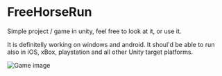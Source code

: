 # FreeHorseRun
Simple project / game in unity, feel free to look at it, or use it.

It is definitelly working on windows and android. 
It shoul'd be able to run also in iOS, xBox, playstation and all other Unity target platforms.

![Game image](https://raw.githubusercontent.com/rammicz/FreeHorseRun/blob/master/Application/Assets/Images/Horse%20Run.png)


